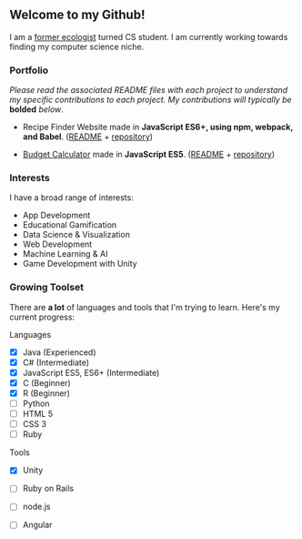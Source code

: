 ## Welcome to my Github!

I am a [former ecologist](http://www.pnas.org/content/112/9/2812) turned CS student. I am currently working towards finding my computer science niche.

### Portfolio
*Please read the associated README files with each project to understand my specific contributions to each project. My contributions will typically be* **bolded** *below*.


* Recipe Finder Website made in **JavaScript ES6+, using npm, webpack, and Babel**. ([README](https://github.com/keener101/Recipe-Website-Javascript/blob/master/README.md) + [repository](https://github.com/keener101/Recipe-Website-Javascript))

* [Budget Calculator](https://keener101.github.io/Budget-App-JavaScript/) made in **JavaScript ES5**. ([README](https://github.com/keener101/Budget-App-JavaScript/blob/master/README.md) + [repository](https://github.com/keener101/Budget-App-JavaScript))

### Interests

I have a broad range of interests:

* App Development
* Educational Gamification
* Data Science & Visualization
* Web Development
* Machine Learning & AI
* Game Development with Unity

### Growing Toolset

There are **a lot** of languages and tools that I'm trying to learn. Here's my current progress:

Languages
- [x] Java (Experienced)
- [x] C# (Intermediate)
- [x] JavaScript ES5, ES6+ (Intermediate) 
- [x] C (Beginner)
- [x] R (Beginner)
- [ ] Python
- [ ] HTML 5
- [ ] CSS 3
- [ ] Ruby

Tools
- [x] Unity
- [ ] Ruby on Rails
- [ ] node.js
- [ ] Angular


